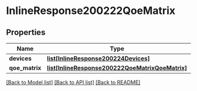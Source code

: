 # InlineResponse200222QoeMatrix

## Properties
Name | Type | Description | Notes
------------ | ------------- | ------------- | -------------
**devices** | [**list[InlineResponse200224Devices]**](InlineResponse200224Devices.md) |  | [optional] 
**qoe_matrix** | [**list[InlineResponse200222QoeMatrixQoeMatrix]**](InlineResponse200222QoeMatrixQoeMatrix.md) |  | [optional] 

[[Back to Model list]](../README.md#documentation-for-models) [[Back to API list]](../README.md#documentation-for-api-endpoints) [[Back to README]](../README.md)

